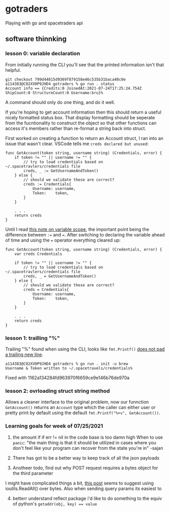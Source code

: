 # gotraders

Playing with go and spacetraders api


## software thinnking

### lesson 0: variable declaration

From initially running the CLI you'll see that the printed information isn't that helpful.

```
git checkout 799d44815d9369f879158e46c535b31baca48c0e
a114383@C02XV0P9JHD4 gotraders % go run . status
Account info == {Credits:0 JoinedAt:2021-07-24T17:25:24.754Z ShipCount:0 StructureCount:0 Username:bru}% 
```

A command should only do one thing, and do it well.

If you're hoping to get account information then this should return a useful nicely formatted status box.  That display formatting should be seperate from the fucntionality to construct the object so that other functions can access it's members rather than re-format a string back into struct.

First worked on creating a function to return an Account struct, I ran into an issue that wasn't clear.  VSCode tells me `creds declared but unused`:

```golang
func GetAccount(token string, username string) (Credentials, error) {
	if token != "" || username != "" {
		// try to load credentials based on ~/.spacetravlers/credentials file
		creds, _ := GetUsernameAndToken()
	} else {
		// should we validate these are correct?
		creds := Credentials{
			Username: username,
			Token:    token,
		}
	}
    
    . . .
    return creds
}
```

Until I read [this note on variable scope](https://stackoverflow.com/a/21481424/5660197), the important point being the difference between `:=` and `=`.  After switching to declaring the variable ahead of time and using the `=` operator everything cleared up:
```golang
func GetAccount(token string, username string) (Credentials, error) {
    var creds Credentials

	if token != "" || username != "" {
		// try to load credentials based on ~/.spacetravlers/credentials file
		creds, _ = GetUsernameAndToken()
	} else {
		// should we validate these are correct?
		creds = Credentials{
			Username: username,
			Token:    token,
		}
	}
    
    . . .
    return creds
}
```


### lesson 1: trailling "%"


Trailing "%" found when using the CLI, looks like `fmt.Printf()` [does not pad a trailing new line](https://stackoverflow.com/a/59094048/5660197).

```
a114383@C02XV0P9JHD4 gotraders % go run . init -u brew    
Username & Token written to ~/.spacetravels/credentials% 
```

Fixed with 1162a134284fd963970f6659ce9e146b76de970a


### lesson 2: ovrloading struct string method

Allows a cleaner interface to the original problem, now our funnction `GetAccount()` returns an `Account` type which the caller can either user or pretty print by default using the default `fmt.Printf("%+v", GetAccount())`.


### Learning goals for week of 07/25/2021

1. the amount if if err != nil in the code base is too damn high
When to use `panic`: "the main thing is that it should be utilized in cases where you don't feel like your program can recover from the state you're in" -sajan

2. There has got to be a better way to keep track of all the json payloads

3. Anotheer todo, find out why POST request requires a bytes object for the third parameter

 I might have complicated things a bit, [this post](https://blog.logrocket.com/making-http-requests-in-go/) seems to suggest using ioutils.ReadAll() over bytes.  Also when sending query params its easiest to 

4. betterr understand reflect package
i'd like to do something to the equiv of python's `getaddr(obj, key) == value`


